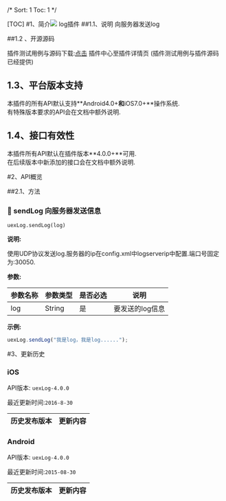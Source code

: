 /*
Sort: 1
Toc: 1
*/

[TOC]
 #1、简介[![](http://appcan-download.oss-cn-beijing.aliyuncs.com/%E5%85%AC%E6%B5%8B%2Fgf.png)]() <ignore>
log插件
##1.1、说明<ignore>
向服务器发送log


##1.2 、开源源码<ignore>

插件测试用例与源码下载:[点击](http://plugin.appcan.cn/details.html?id=178_index) 插件中心至插件详情页 (插件测试用例与插件源码已经提供)

## 1.3、平台版本支持<ignore>
本插件的所有API默认支持**Android4.0+**和**iOS7.0+**操作系统.  
有特殊版本要求的API会在文档中额外说明.

## 1.4、接口有效性<ignore>
本插件所有API默认在插件版本**4.0.0+**可用.  
在后续版本中新添加的接口会在文档中额外说明.

 #2、API概览<ignore>


##2.1、方法<ignore>

### 🍭 sendLog 向服务器发送信息		

`uexLog.sendLog(log)`

**说明:**

使用UDP协议发送log.服务器的ip在config.xml中logserverip中配置.端口号固定为:30050.

**参数:**

| 参数名称 | 参数类型   | 是否必选 | 说明        |
| ---- | ------ | ---- | --------- |
| log  | String | 是    | 要发送的log信息 |

**示例:**

```javascript
uexLog.sendLog("我是log，我是log......");
```
#3、更新历史<ignore>

### iOS<ignore>

API版本: `uexLog-4.0.0`

最近更新时间:`2016-8-30`

| 历史发布版本 | 更新内容 |
| ------ | ---- |

### Android<ignore>

API版本: `uexLog-4.0.0`

最近更新时间:`2015-08-30`

| 历史发布版本 | 更新内容 |
| ------ | ---- |